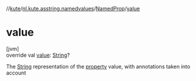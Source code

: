 //[kute](../../../index.md)/[nl.kute.asstring.namedvalues](../index.md)/[NamedProp](index.md)/[value](value.md)

# value

[jvm]\
override val [value](value.md): [String](https://kotlinlang.org/api/latest/jvm/stdlib/kotlin/-string/index.html)?

The [String](https://kotlinlang.org/api/latest/jvm/stdlib/kotlin/-string/index.html) representation of the [property](property.md) value, with annotations taken into account
